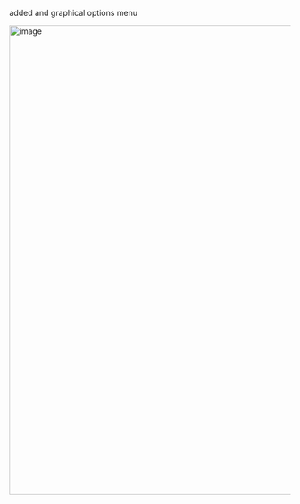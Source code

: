 added and graphical options menu 

<img width="1004" height="842" alt="image" src="https://github.com/user-attachments/assets/e411a249-5e24-46d4-9618-d29224dd162a" />
